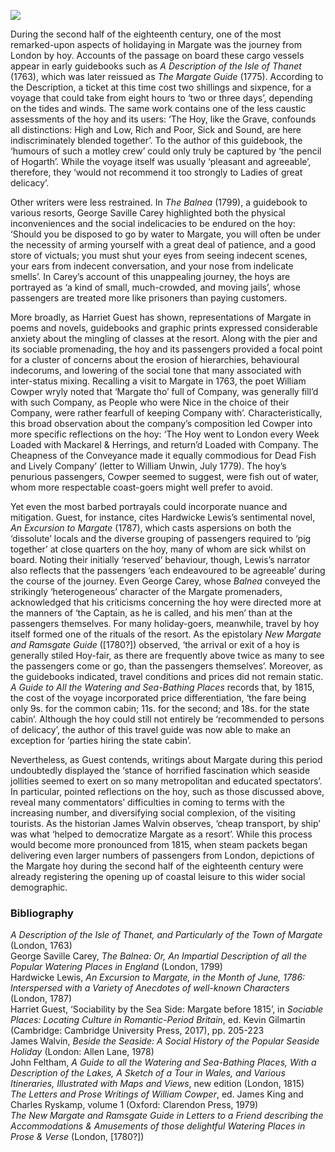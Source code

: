 <a href="https://www.kent-maps.online"><img src="https://kent-map.github.io/mdpress/juncture/ve-button.png"></a>
<param ve-config title="All Aboard the Hoy" author="Dr Shaun Regan" layout="vtl" 
banner="https://raw.githubusercontent.com/kent-map/images/main/banners/18c.jpg">

<param ve-entity eid="Q618045" aliases="Margate">

During the second half of the eighteenth century, one of the most remarked-upon aspects of holidaying in Margate was the journey from London by hoy. Accounts of the passage on board these cargo vessels appear in early guidebooks such as _A Description of the Isle of Thanet_ (1763), which was later reissued as _The Margate Guide_ (1775). According to the Description, a ticket at this time cost two shillings and sixpence, for a voyage that could take from eight hours to ‘two or three days’, depending on the tides and winds. The same work contains one of the less caustic assessments of the hoy and its users: ‘The Hoy, like the Grave, confounds all distinctions: High and Low, Rich and Poor, Sick and Sound, are here indiscriminately blended together’. To the author of this guidebook, the ‘humours of such a motley crew’ could only truly be captured by ‘the pencil of Hogarth’. While the voyage itself was usually ‘pleasant and agreeable’, therefore, they ‘would not recommend it too strongly to Ladies of great delicacy’.
<param ve-image url="https://upload.wikimedia.org/wikipedia/commons/0/08/Charles_Catton_-_The_Margate_Hoy_-_B1977.14.11208_-_Yale_Center_for_British_Art.jpg" label="The Margate Hoy, 1785" attribution="Charles Catton, Yale Center for British Art, CC0, via Wikimedia Commons">

Other writers were less restrained. In _The Balnea_ (1799), a guidebook to various resorts, George Saville Carey highlighted both the physical inconveniences and the social indelicacies to be endured on the hoy: ‘Should you be disposed to go by water to Margate, you will often be under the necessity of arming yourself with a great deal of patience, and a good store of victuals; you must shut your eyes from seeing indecent scenes, your ears from indecent conversation, and your nose from indelicate smells’. In Carey’s account of this unappealing journey, the hoys are portrayed as ‘a kind of small, much-crowded, and moving jails’, whose passengers are treated more like prisoners than paying customers.
<param ve-image url="https://upload.wikimedia.org/wikipedia/commons/3/33/Philip_James_de_Loutherbourg_-_The_Arrival_of_a_Hoy_at_Margate_-_B1975.4.1496_-_Yale_Center_for_British_Art.jpg" label="The Arrival of a Hoy at Margate" attribution="Philip James de Loutherbourg, Yale Center for British Art, CC0, via Wikimedia Commons">

More broadly, as Harriet Guest has shown, representations of Margate in poems and novels, guidebooks and graphic prints expressed considerable anxiety about the mingling of classes at the resort. Along with the pier and its sociable promenading, the hoy and its passengers provided a focal point for a cluster of concerns about the erosion of hierarchies, behavioural indecorums, and lowering of the social tone that many associated with inter-status mixing. Recalling a visit to Margate in 1763, the poet William Cowper wryly noted that ‘Margate tho’ full of Company, was generally fill’d with such Company, as People who were Nice in the choice of their Company, were rather fearfull of keeping Company with’. Characteristically, this broad observation about the company’s composition led Cowper into more specific reflections on the hoy: ‘The Hoy went to London every Week Loaded with Mackarel & Herrings, and return’d Loaded with Company. The Cheapness of the Conveyance made it equally commodious for Dead Fish and Lively Company’ (letter to William Unwin, July 1779). The hoy’s penurious passengers, Cowper seemed to suggest, were fish out of water, whom more respectable coast-goers might well prefer to avoid.
<param ve-image url="https://upload.wikimedia.org/wikipedia/commons/8/8c/Voyage_to_Margate_%28BM_1980%2CU.1632%29.jpg" label="Voyage to Margate, 1786" attribution="Print made by: Isaac Cruikshank, British Museum, Public domain, via Wikimedia Commons">

Yet even the most barbed portrayals could incorporate nuance and mitigation. Guest, for instance, cites Hardwicke Lewis’s sentimental novel, _An Excursion to Margate_ (1787), which casts aspersions on both the ‘dissolute’ locals and the diverse grouping of passengers required to ‘pig together’ at close quarters on the hoy, many of whom are sick whilst on board. Noting their initially ‘reserved’ behaviour, though, Lewis’s narrator also reflects that the passengers ‘each endeavoured to be agreeable’ during the course of the journey. Even George Carey, whose _Balnea_ conveyed the strikingly ‘heterogeneous’ character of the Margate promenaders, acknowledged that his criticisms concerning the hoy were directed more at the manners of ‘the Captain, as he is called, and his men’ than at the passengers themselves. For many holiday-goers, meanwhile, travel by hoy itself formed one of the rituals of the resort. As the epistolary _New Margate and Ramsgate Guide_ ([1780?]) observed, ‘the arrival or exit of a hoy is generally stiled Hoy-fair, as there are frequently above twice as many to see the passengers come or go, than the passengers themselves’. Moreover, as the guidebooks indicated, travel conditions and prices did not remain static. _A Guide to All the Watering and Sea-Bathing Places_ records that, by 1815, the cost of the voyage incorporated price differentiation, ‘the fare being only 9s. for the common cabin; 11s. for the second; and 18s. for the state cabin’. Although the hoy could still not entirely be ‘recommended to persons of delicacy’, the author of this travel guide was now able to make an exception for ‘parties hiring the state cabin’.
<param ve-image url="https://upload.wikimedia.org/wikipedia/commons/4/46/Scene_aboard_a_Margate_hoy.jpg" label="Scene aboard a Margate hoy as described by Dibden, 1804" attribution="Published by John Fairburn, Public domain, via Wikimedia Commons">

Nevertheless, as Guest contends, writings about Margate during this period undoubtedly displayed the ‘stance of horrified fascination which seaside jollities seemed to exert on so many metropolitan and educated spectators’. In particular, pointed reflections on the hoy, such as those discussed above, reveal many commentators’ difficulties in coming to terms with the increasing number, and diversifying social complexion, of the visiting tourists. As the historian James Walvin observes, ‘cheap transport, by ship’ was what ‘helped to democratize Margate as a resort’. While this process would become more pronounced from 1815, when steam packets began delivering even larger numbers of passengers from London, depictions of the Margate hoy during the second half of the eighteenth century were already registering the opening up of coastal leisure to this wider social demographic.
<param ve-image url="https://upload.wikimedia.org/wikipedia/commons/4/4b/Joseph_Clarendon_Smith_-_Margate_Hoy_-_B1975.4.1742_-_Yale_Center_for_British_Art.jpg" label="Margate Hoy, 1807" attribution="Joseph Clarendon Smith, Yale Center for British Art, CC0, via Wikimedia Commons">

### Bibliography

_A Description of the Isle of Thanet, and Particularly of the Town of Margate_ (London, 1763)   
George Saville Carey, _The Balnea: Or, An Impartial Description of all the Popular Watering Places in England_ (London, 1799)    
Hardwicke Lewis, _An Excursion to Margate, in the Month of June, 1786: Interspersed with a Variety of Anecdotes of well-known Characters_ (London, 1787)   
Harriet Guest, ‘Sociability by the Sea Side: Margate before 1815’, in _Sociable Places: Locating Culture in Romantic-Period Britain_, ed. Kevin Gilmartin (Cambridge: Cambridge University Press, 2017), pp. 205-223   
James Walvin, _Beside the Seaside: A Social History of the Popular Seaside Holiday_ (London: Allen Lane, 1978)   
John Feltham, _A Guide to all the Watering and Sea-Bathing Places, With a Description of the Lakes, A Sketch of a Tour in Wales, and Various Itineraries, Illustrated with Maps and Views_, new edition (London, 1815)   
_The Letters and Prose Writings of William Cowper_, ed. James King and Charles Ryskamp, volume 1 (Oxford: Clarendon Press, 1979)    
_The New Margate and Ramsgate Guide in Letters to a Friend describing the Accommodations & Amusements of those delightful Watering Places in Prose & Verse_ (London, [1780?])
